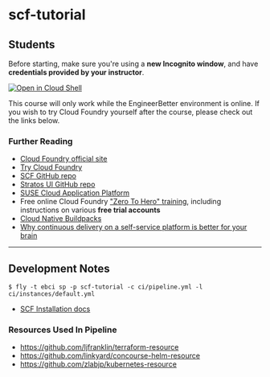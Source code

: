 # scf-tutorial

## Students

Before starting, make sure you're using a **new Incognito window**, and have **credentials provided by your instructor**.

[![Open in Cloud Shell](https://gstatic.com/cloudssh/images/open-btn.png)](https://console.cloud.google.com/cloudshell/open?git_repo=https://github.com/EngineerBetter/scf-tutorial&tutorial=tutorial.md)

This course will only work while the EngineerBetter environment is online. If you wish to try Cloud Foundry yourself after the course, please check out the links below.

### Further Reading

* [Cloud Foundry official site](https://www.cloudfoundry.org/)
* [Try Cloud Foundry](https://trycloudfoundry.com/posts/try/index.html)
* [SCF GitHub repo](https://github.com/SUSE/scf)
* [Stratos UI GitHub repo](https://github.com/cloudfoundry-incubator/stratos)
* [SUSE Cloud Application Platform](https://www.suse.com/products/cloud-application-platform/)
* Free online Cloud Foundry ["Zero To Hero" training](http://zero-to-hero.engineerbetter.com/), including instructions on various **free trial accounts**
* [Cloud Native Buildpacks](https://buildpacks.io/)
* [Why continuous delivery on a self-service platform is better for your brain](https://www.youtube.com/watch?v=k9duArRuSjQ)

---

## Development Notes

```terminal
$ fly -t ebci sp -p scf-tutorial -c ci/pipeline.yml -l ci/instances/default.yml
```

* [SCF Installation docs](https://github.com/SUSE/scf/wiki/How-to-Install-SCF#helm-installation)

### Resources Used In Pipeline

* https://github.com/ljfranklin/terraform-resource
* https://github.com/linkyard/concourse-helm-resource
* https://github.com/zlabjp/kubernetes-resource
